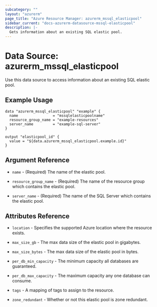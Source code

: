 ```yaml
---
subcategory: ""
layout: "azurerm"
page_title: "Azure Resource Manager: azurerm_mssql_elasticpool"
sidebar_current: "docs-azurerm-datasource-mssql-elasticpool"
description: |-
  Gets information about an existing SQL elastic pool.
---
```


# Data Source: azurerm_mssql_elasticpool

Use this data source to access information about an existing SQL elastic pool.

## Example Usage

```hcl
data "azurerm_mssql_elasticpool" "example" {
  name                = "mssqlelasticpoolname"
  resource_group_name = "example-resources"
  server_name         = "example-sql-server"
}

output "elasticpool_id" {
  value = "${data.azurerm_mssql_elasticpool.example.id}"
}
```

## Argument Reference

* `name` - (Required) The name of the elastic pool.

* `resource_group_name` - (Required) The name of the resource group which contains the elastic pool.

* `server_name` - (Required) The name of the SQL Server which contains the elastic pool.

## Attributes Reference

* `location` - Specifies the supported Azure location where the resource exists.

* `max_size_gb` - The max data size of the elastic pool in gigabytes.
 
* `max_size_bytes` - The max data size of the elastic pool in bytes.

* `per_db_min_capacity` - The minimum capacity all databases are guaranteed.

* `per_db_max_capacity` - The maximum capacity any one database can consume.

* `tags` - A mapping of tags to assign to the resource.

* `zone_redundant` - Whether or not this elastic pool is zone redundant.
